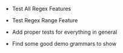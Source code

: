 - Test All Regex Features
- Test Regex Range Feature
- Add proper tests for everything in general

- Find some good demo grammars to show

